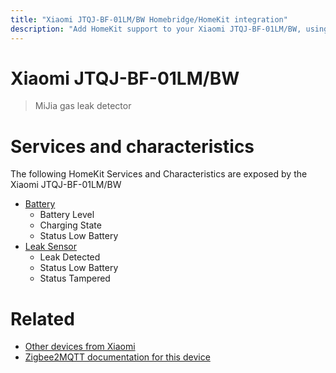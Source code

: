 ```yaml
---
title: "Xiaomi JTQJ-BF-01LM/BW Homebridge/HomeKit integration"
description: "Add HomeKit support to your Xiaomi JTQJ-BF-01LM/BW, using Homebridge, Zigbee2MQTT and homebridge-z2m."
---
```

<!---
This file has been GENERATED using src/docgen/docgen.ts
DO NOT EDIT THIS FILE MANUALLY!
-->
# Xiaomi JTQJ-BF-01LM/BW
> MiJia gas leak detector 


# Services and characteristics
The following HomeKit Services and Characteristics are exposed by
the Xiaomi JTQJ-BF-01LM/BW

* [Battery](../../battery.md)
  * Battery Level
  * Charging State
  * Status Low Battery
* [Leak Sensor](../../sensors.md)
  * Leak Detected
  * Status Low Battery
  * Status Tampered


# Related
* [Other devices from Xiaomi](../index.md#xiaomi)
* [Zigbee2MQTT documentation for this device](https://www.zigbee2mqtt.io/devices/JTQJ-BF-01LM_BW.html)